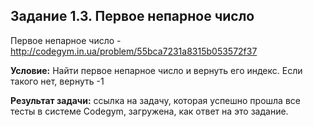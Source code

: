 **Задание 1.3. Первое непарное число**
---------------------
Первое непарное число - http://codegym.in.ua/problem/55bca7231a8315b053572f37

**Условие:** Найти первое непарное число и вернуть его индекс. Если такого нет, вернуть -1

**Результат задачи:** ссылка на задачу, которая успешно прошла все тесты в системе Codegym, загружена, как ответ на это задание.